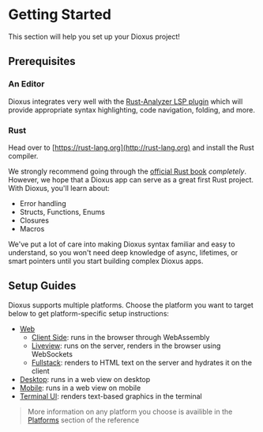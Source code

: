 # Getting Started

This section will help you set up your Dioxus project!

## Prerequisites

### An Editor

Dioxus integrates very well with the [Rust-Analyzer LSP plugin](https://rust-analyzer.github.io) which will provide appropriate syntax highlighting, code navigation, folding, and more.

### Rust

Head over to [https://rust-lang.org](http://rust-lang.org) and install the Rust compiler.

We strongly recommend going through the [official Rust book](https://doc.rust-lang.org/book/ch01-00-getting-started.html) _completely_. However, we hope that a Dioxus app can serve as a great first Rust project. With Dioxus, you'll learn about:

- Error handling
- Structs, Functions, Enums
- Closures
- Macros

We've put a lot of care into making Dioxus syntax familiar and easy to understand, so you won't need deep knowledge of async, lifetimes, or smart pointers until you start building complex Dioxus apps.


## Setup Guides

Dioxus supports multiple platforms. Choose the platform you want to target below to get platform-specific setup instructions:

- [Web](web/choosing_a_web_renderer.md)
  - [Client Side](web.md): runs in the browser through WebAssembly
  - [Liveview](liveview.md): runs on the server, renders in the browser using WebSockets
  - [Fullstack](fullstack.md): renders to HTML text on the server and hydrates it on the client
- [Desktop](desktop.md): runs in a web view on desktop
- [Mobile](mobile.md): runs in a web view on mobile
- [Terminal UI](tui.md): renders text-based graphics in the terminal

> More information on any platform you choose is availible in the [Platforms](../reference/platforms/index.md) section of the reference

